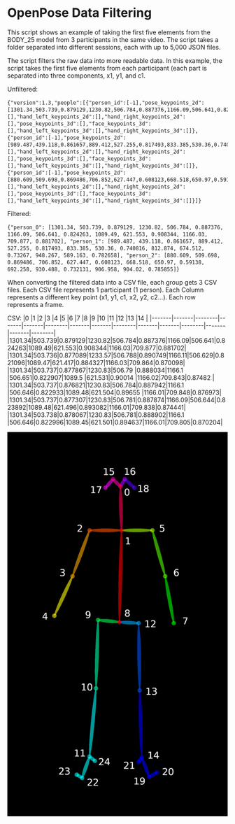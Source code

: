 ﻿# OpenPose Data Filtering
 
 This script shows an example of taking the first five elements from the BODY_25 model from 3 participants in the same video.
The script takes a folder separated into different sessions, each with up to 5,000 JSON files.

The script filters the raw data into more readable data.
In this example, the script takes the first five elements from each participant (each part is separated into three components, x1, y1, and c1.

Unfiltered:
```
{"version":1.3,"people":[{"person_id":[-1],"pose_keypoints_2d":[1301.34,503.739,0.879129,1230.82,506.784,0.887376,1166.09,506.641,0.824263,1089.49,621.553,0.908344,1166.03,709.877,0.881702,1289.64,506.776,0.820521,1304.31,612.663,0.871652,1322,689.229,0.809425,1201.3,692.075,0.737008,1157.19,695.008,0.688801,1189.59,801.019,0.551479,1104.23,880.524,0.226973,1242.53,686.328,0.710115,1330.9,786.382,0.813165,1230.73,860.022,0.768912,1286.76,483.235,0.899501,1307.27,486.111,0.535373,1248.44,453.788,0.884608,0,0,0,1204.24,907.129,0.679175,1213.13,907.14,0.759391,1213.07,859.851,0.543717,1107.18,910.001,0.215509,1107.21,909.998,0.176995,1095.37,877.563,0.1953],"face_keypoints_2d":[],"hand_left_keypoints_2d":[],"hand_right_keypoints_2d":[],"pose_keypoints_3d":[],"face_keypoints_3d":[],"hand_left_keypoints_3d":[],"hand_right_keypoints_3d":[]},{"person_id":[-1],"pose_keypoints_2d":[989.487,439.118,0.861657,889.412,527.255,0.817493,833.385,530.36,0.740816,812.874,674.512,0.73267,948.267,589.163,0.782658,954.048,509.66,0.847246,953.997,656.898,0.783424,1024.69,727.436,0.838671,912.879,733.333,0.613252,877.591,742.271,0.539288,1039.5,853.969,0.667173,0,0,0,951.118,718.576,0.646028,1095.42,809.904,0.826445,1071.79,889.355,0.200574,965.891,418.513,0.832446,992.365,415.545,0.678057,904.113,430.138,0.878892,0,0,0,1086.59,927.562,0.100318,0,0,0,1071.8,883.441,0.174235,0,0,0,0,0,0,0,0,0],"face_keypoints_2d":[],"hand_left_keypoints_2d":[],"hand_right_keypoints_2d":[],"pose_keypoints_3d":[],"face_keypoints_3d":[],"hand_left_keypoints_3d":[],"hand_right_keypoints_3d":[]},{"person_id":[-1],"pose_keypoints_2d":[880.609,509.698,0.869486,706.852,627.447,0.608123,668.518,650.97,0.59138,692.258,930.488,0.732131,906.958,904.02,0.785855,745.181,603.84,0.425503,792.208,786.221,0.672625,907.055,856.941,0.780485,780.485,942.346,0.339389,724.566,986.453,0.332165,1104.18,1051.28,0.614972,0,0,0,830.466,889.418,0.403877,1071.93,951.094,0.728481,0,0,0,860.018,494.939,0.838554,0,0,0,771.634,503.642,0.844651,0,0,0,0,0,0,0,0,0,0,0,0,0,0,0,0,0,0,0,0,0],"face_keypoints_2d":[],"hand_left_keypoints_2d":[],"hand_right_keypoints_2d":[],"pose_keypoints_3d":[],"face_keypoints_3d":[],"hand_left_keypoints_3d":[],"hand_right_keypoints_3d":[]}]}
```

Filtered:
```
{"person_0": [1301.34, 503.739, 0.879129, 1230.82, 506.784, 0.887376, 1166.09, 506.641, 0.824263, 1089.49, 621.553, 0.908344, 1166.03, 709.877, 0.881702], "person_1": [989.487, 439.118, 0.861657, 889.412, 527.255, 0.817493, 833.385, 530.36, 0.740816, 812.874, 674.512, 0.73267, 948.267, 589.163, 0.782658], "person_2": [880.609, 509.698, 0.869486, 706.852, 627.447, 0.608123, 668.518, 650.97, 0.59138, 692.258, 930.488, 0.732131, 906.958, 904.02, 0.785855]}
```
 
 When converting the filtered data into a CSV file, each group gets 3 CSV files.
 Each CSV file represents 1 participant (1 person).
 Each Column represents a different key point (x1, y1, c1, x2, y2, c2...).
 Each row represents a frame.
 
 CSV:
 |0      |1      |2       |3      |4      |5       |6      |7      |8       |9      |10     |11      |12     |13     |14      |
|-------|-------|--------|-------|-------|--------|-------|-------|--------|-------|-------|--------|-------|-------|--------|
|1301.34|503.739|0.879129|1230.82|506.784|0.887376|1166.09|506.641|0.824263|1089.49|621.553|0.908344|1166.03|709.877|0.881702|
|1301.34|503.736|0.877089|1233.57|506.788|0.890749|1166.11|506.629|0.821096|1089.47|621.417|0.884327|1166.03|709.864|0.870098|
|1301.34|503.737|0.877867|1230.83|506.79 |0.888034|1166.1 |506.651|0.822907|1089.5 |621.531|0.90014 |1166.02|709.843|0.87482 |
|1301.34|503.737|0.876821|1230.83|506.784|0.887942|1166.1 |506.646|0.822933|1089.48|621.504|0.89655 |1166.01|709.848|0.876973|
|1301.34|503.737|0.877307|1230.83|506.781|0.887874|1166.09|506.644|0.823892|1089.48|621.496|0.893082|1166.01|709.838|0.874441|
|1301.34|503.738|0.878067|1230.83|506.781|0.888902|1166.1 |506.646|0.822996|1089.45|621.501|0.894637|1166.01|709.805|0.870204|

 
 
![BODY_25 Image](keypoints_pose_25.png)

